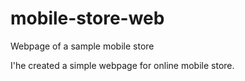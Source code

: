 # mobile-store-web
Webpage of a sample mobile store

I'he created a simple webpage for online mobile store.
